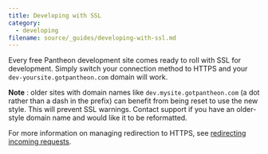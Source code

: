 ```yaml
---
title: Developing with SSL
category:
  - developing
filename: source/_guides/developing-with-ssl.md
---
```


Every free Pantheon development site comes ready to roll with SSL for development. Simply switch your connection method to HTTPS and your `dev-yoursite.gotpantheon.com` domain will work.

**Note** : older sites with domain names like `dev.mysite.gotpantheon.com` (a dot rather than a dash in the prefix) can benefit from being reset to use the new style. This will prevent SSL warnings. Contact support if you have an older-style domain name and would like it to be reformatted.

For more information on managing redirection to HTTPS, see [redirecting incoming requests](/documentation/howto/redirect-incoming-requests/).
